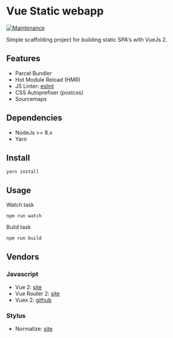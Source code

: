 Vue Static webapp
=================

[![Maintenance](https://img.shields.io/badge/maintained%3F-yes-green.svg)](https://github.com/npulidom/vue-webapp/graphs/commit-activity)

Simple scaffolding project for building static SPA's with VueJs 2.

## Features

- Parcel Bundler
- Hot Module Reload (HMR)
- JS Linter: [eslint](http://eslint.org/)
- CSS Autoprefixer (postcss)
- Sourcemaps

## Dependencies

- NodeJs >= 8.x
- Yarn

## Install
```
yarn install
```

## Usage

Watch task
```
npm run watch
```

Build task
```
npm run build
```

## Vendors

### Javascript

- Vue 2: [site](https://vuejs.org/)
- Vue Router 2: [site](http://router.vuejs.org/)
- Vuex 2: [github](https://github.com/vuejs/vuex)

### Stylus

- Normalize: [site](https://necolas.github.io/normalize.css/)
